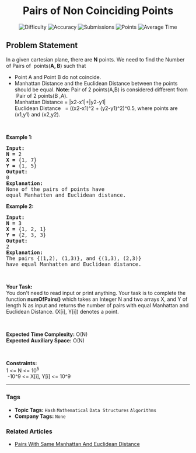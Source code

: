 <h1 align="center">Pairs of Non Coinciding Points</h1>

<p align="center">
  <img alt="Difficulty" title="Difficulty" src="https://custom-icon-badges.demolab.com/badge/Difficulty: Medium-1F222E?style=for-the-badge&logoColor=white&logo=fire"/>
  <img alt="Accuracy" title="Accuracy" src="https://custom-icon-badges.demolab.com/badge/Accuracy: 46.31%25-1F222E?style=for-the-badge&logoColor=white&logo=target"/>
  <img alt="Submissions" title="Submissions" src="https://custom-icon-badges.demolab.com/badge/Submissions: 8K+-1F222E?style=for-the-badge&logoColor=white&logo=repo"/>
  <img alt="Points" title="Points" src="https://custom-icon-badges.demolab.com/badge/Points: 4-1F222E?style=for-the-badge&logoColor=white&logo=award"/>
  <img alt="Average Time" title="Average Time" src="https://custom-icon-badges.demolab.com/badge/Average%20Time: 20m-1F222E?style=for-the-badge&logoColor=white&logo=clock"/>
</p>

## Problem Statement

In a given cartesian plane, there are <b>N</b> points. We need to find the Number of Pairs of  points(<b>A, B</b>) such that

- Point A and Point B do not coincide.
- Manhattan Distance and the Euclidean Distance between the points should be equal.
<b>Note:</b> Pair of 2 points(A,B) is considered different from  Pair of 2 points(B ,A).<br>
Manhattan Distance = |x2-x1|+|y2-y1|<br>
Euclidean Distance   = ((x2-x1)^2 + (y2-y1)^2)^0.5, where points are (x1,y1) and (x2,y2).

 

<b>Example 1:</b>

<pre><b>Input:</b>
<b>N = </b>2
<b>X = </b>{1, 7}
<b>Y = </b>{1, 5}
<b>Output:</b>
0
<b>Explanation:</b>
None of the pairs of points have
equal Manhatten and Euclidean distance.</pre>

<b>Example 2:</b>

<pre><b>Input:</b>
<b>N = </b>3
<b>X = </b>{1, 2, 1}
<b>Y = </b>{2, 3, 3}
<b>Output:</b>
2
<b>Explanation:</b>
The pairs {(1,2), (1,3)}, and {(1,3), (2,3)}
have equal Manhatten and Euclidean distance.</pre>

 

<b>Your Task:</b><br>
You don't need to read input or print anything. Your task is to complete the function <b>numOfPairs()</b> which takes an Integer N and two arrays X, and Y of length N as input and returns the number of pairs with equal Manhattan and Euclidean Distance. (X[i], Y[i]) denotes a point.

 

<b>Expected Time Complexity:</b> O(N)<br>
<b>Expected Auxiliary Space:</b> O(N)

 

<b>Constraints:</b><br>
1 <= N <= 10<sup>5</sup><br>
 -10^9 <= X[i], Y[i] <= 10^9


<hr>

### Tags
- **Topic Tags:** `Hash` `Mathematical` `Data Structures` `Algorithms`
- **Company Tags:** `None`

### Related Articles
- [Pairs With Same Manhattan And Euclidean Distance](https://www.geeksforgeeks.org/pairs-with-same-manhattan-and-euclidean-distance/)
